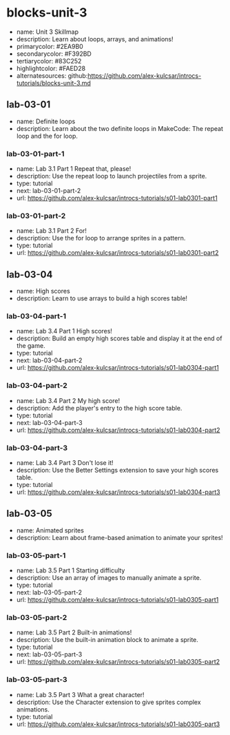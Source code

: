 # blocks-unit-3

* name: Unit 3 Skillmap
* description: Learn about loops, arrays, and animations!
* primarycolor: #2EA9B0
* secondarycolor: #F392BD
* tertiarycolor: #83C252
* highlightcolor: #FAED28
* alternatesources: github:https://github.com/alex-kulcsar/introcs-tutorials/blocks-unit-3.md

## lab-03-01

* name: Definite loops
* description: Learn about the two definite loops in MakeCode: The repeat loop and the for loop.

### lab-03-01-part-1

* name: Lab 3.1 Part 1 Repeat that, please!
* description: Use the repeat loop to launch projectiles from a sprite.
* type: tutorial
* next: lab-03-01-part-2
* url: https://github.com/alex-kulcsar/introcs-tutorials/s01-lab0301-part1

### lab-03-01-part-2

* name: Lab 3.1 Part 2 For!
* description: Use the for loop to arrange sprites in a pattern.
* type: tutorial
* url: https://github.com/alex-kulcsar/introcs-tutorials/s01-lab0301-part2

## lab-03-04

* name: High scores
* description: Learn to use arrays to build a high scores table!

### lab-03-04-part-1

* name: Lab 3.4 Part 1 High scores!
* description: Build an empty high scores table and display it at the end of the game.
* type: tutorial
* next: lab-03-04-part-2
* url: https://github.com/alex-kulcsar/introcs-tutorials/s01-lab0304-part1

### lab-03-04-part-2

* name: Lab 3.4 Part 2 My high score!
* description: Add the player's entry to the high score table.
* type: tutorial
* next: lab-03-04-part-3
* url: https://github.com/alex-kulcsar/introcs-tutorials/s01-lab0304-part2

### lab-03-04-part-3

* name: Lab 3.4 Part 3 Don't lose it!
* description: Use the Better Settings extension to save your high scores table.
* type: tutorial
* url: https://github.com/alex-kulcsar/introcs-tutorials/s01-lab0304-part3

## lab-03-05

* name: Animated sprites
* description: Learn about frame-based animation to animate your sprites!

### lab-03-05-part-1

* name: Lab 3.5 Part 1 Starting difficulty
* description: Use an array of images to manually animate a sprite.
* type: tutorial
* next: lab-03-05-part-2
* url: https://github.com/alex-kulcsar/introcs-tutorials/s01-lab0305-part1

### lab-03-05-part-2

* name: Lab 3.5 Part 2 Built-in animations!
* description: Use the built-in animation block to animate a sprite.
* type: tutorial
* next: lab-03-05-part-3
* url: https://github.com/alex-kulcsar/introcs-tutorials/s01-lab0305-part2

### lab-03-05-part-3

* name: Lab 3.5 Part 3 What a great character!
* description: Use the Character extension to give sprites complex animations.
* type: tutorial
* url: https://github.com/alex-kulcsar/introcs-tutorials/s01-lab0305-part3
